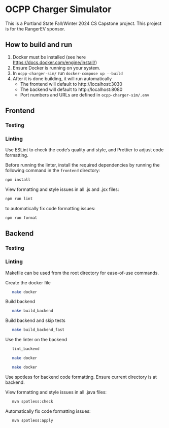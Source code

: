 # OCPP Charger Simulator
This is a Portland State Fall/Winter 2024 CS Capstone project.
This project is for the RangerEV sponsor.

## How to build and run
1. Docker must be installed (see here https://docs.docker.com/engine/install/)
2. Ensure Docker is running on your system.
3. In `ocpp-charger-sim/` run `docker-compose up --build`
4. After it is done building, it will run automatically 
   * The frontend will default to http://localhost:3030
   * The backend will default to  http://localhost:8080
   * Port numbers and URLs are defined in `ocpp-charger-sim/.env`

## Frontend
### Testing
### Linting


Use ESLint to check the code’s quality and style, and Prettier to adjust code formatting.

Before running the linter, install the required dependencies by running the following command in the `frontend` directory:

```bash
npm install
```
View formatting and style issues in all .js and .jsx files:

```bash
npm run lint
```
to automatically fix code formatting issues:

```bash
npm run format
```


## Backend
### Testing
### Linting

Makefile can be used from the root directory for ease-of-use commands.

Create the docker file
```bash
   make docker
```

Build backend
```bash
   make build_backend
```

Build backend and skip tests
```bash
   make build_backend_fast
```

Use the linter on the backend
```bash
   lint_backend
```

```bash
   make docker
```

```bash
   make docker
```

Use spotless for backend code formatting. Ensure current directory is at backend.

View formatting and style issues in all .java files:

```bash
   mvn spotless:check
```
Automatically fix code formatting issues:

```bash
   mvn spotless:apply
```
